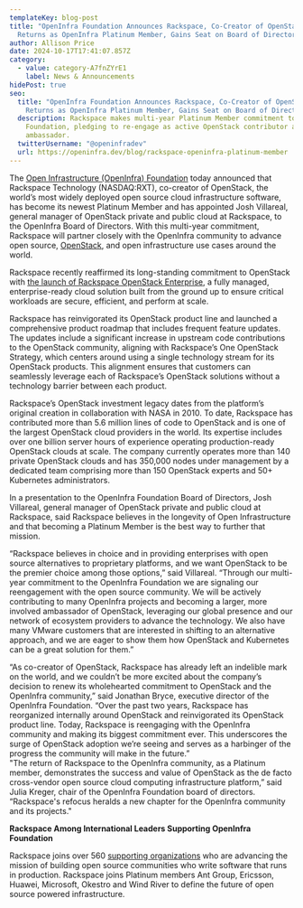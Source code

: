 ```yaml
---
templateKey: blog-post
title: "OpenInfra Foundation Announces Rackspace, Co-Creator of OpenStack,
  Returns as OpenInfra Platinum Member, Gains Seat on Board of Directors  "
author: Allison Price
date: 2024-10-17T17:41:07.857Z
category:
  - value: category-A7fnZYrE1
    label: News & Announcements
hidePost: true
seo:
  title: "OpenInfra Foundation Announces Rackspace, Co-Creator of OpenStack,
    Returns as OpenInfra Platinum Member, Gains Seat on Board of Directors  "
  description: Rackspace makes multi-year Platinum Member commitment to OpenInfra
    Foundation, pledging to re-engage as active OpenStack contributor and
    ambassador.
  twitterUsername: "@openinfradev"
  url: https://openinfra.dev/blog/rackspace-openinfra-platinum-member
---
```

The [Open Infrastructure (OpenInfra) Foundation](http://openinfra.dev) today announced that Rackspace Technology (NASDAQ:RXT), co-creator of OpenStack, the world’s most widely deployed open source cloud infrastructure software, has become its newest Platinum Member and has appointed Josh Villareal, general manager of OpenStack private and public cloud at Rackspace, to the OpenInfra Board of Directors. With this multi-year commitment, Rackspace will partner closely with the OpenInfra community to advance open source, [OpenStack](https://www.openstack.org/), and open infrastructure use cases around the world.

Rackspace recently reaffirmed its long-standing commitment to OpenStack with [the launch of Rackspace OpenStack Enterprise](https://www.globenewswire.com/news-release/2024/08/20/2932865/0/en/Rackspace-Technology-Delivers-on-Long-standing-Commitment-to-OpenStack-Community-with-Launch-of-OpenStack-Enterprise.html), a fully managed, enterprise-ready cloud solution built from the ground up to ensure critical workloads are secure, efficient, and perform at scale. 

Rackspace has reinvigorated its OpenStack product line and launched a comprehensive product roadmap that includes frequent feature updates. The updates include a significant increase in upstream code contributions to the OpenStack community, aligning with Rackspace’s One OpenStack Strategy, which centers around using a single technology stream for its OpenStack products. This alignment ensures that customers can seamlessly leverage each of Rackspace’s OpenStack solutions without a technology barrier between each product.

Rackspace’s OpenStack investment legacy dates from the platform’s original creation in collaboration with NASA in 2010. To date, Rackspace has contributed more than 5.6 million lines of code to OpenStack and is one of the largest OpenStack cloud providers in the world. Its expertise includes over one billion server hours of experience operating production-ready OpenStack clouds at scale. The company currently operates more than 140 private OpenStack clouds and has 350,000 nodes under management by a dedicated team comprising more than 150 OpenStack experts and 50+ Kubernetes administrators.

In a presentation to the OpenInfra Foundation Board of Directors, Josh Villareal, general manager of OpenStack private and public cloud at Rackspace, said Rackspace believes in the longevity of Open Infrastructure and that becoming a Platinum Member is the best way to further that mission. 

“Rackspace believes in choice and in providing enterprises with open source alternatives to proprietary platforms, and we want OpenStack to be the premier choice among those options,” said Villareal. “Through our multi-year commitment to the OpenInfra Foundation we are signaling our reengagement with the open source community. We will be actively contributing to many OpenInfra projects and becoming a larger, more involved ambassador of OpenStack, leveraging our global presence and our network of ecosystem providers to advance the technology. We also have many VMware customers that are interested in shifting to an alternative approach, and we are eager to show them how OpenStack and Kubernetes can be a great solution for them.”

“As co-creator of OpenStack, Rackspace has already left an indelible mark on the world, and we couldn’t be more excited about the company’s decision to renew its wholehearted commitment to OpenStack and the OpenInfra community,” said Jonathan Bryce, executive director of the OpenInfra Foundation. “Over the past two years, Rackspace has reorganized internally around OpenStack and reinvigorated its OpenStack product line. Today, Rackspace is reengaging with the OpenInfra community and making its biggest commitment ever. This underscores the surge of OpenStack adoption we’re seeing and serves as a harbinger of the progress the community will make in the future.”\
"The return of Rackspace to the OpenInfra community, as a Platinum member, demonstrates the success and value of OpenStack as the de facto cross-vendor open source cloud computing infrastructure platform,” said Julia Kreger, chair of the OpenInfra Foundation board of directors. “Rackspace's refocus heralds a new chapter for the OpenInfra community and its projects."

**Rackspace Among International Leaders Supporting OpenInfra Foundation**

Rackspace joins over 560 [supporting organizations](https://openinfra.dev/members/) who are advancing the mission of building open source communities who write software that runs in production. Rackspace joins Platinum members Ant Group, Ericsson, Huawei, Microsoft, Okestro and Wind River to define the future of open source powered infrastructure.